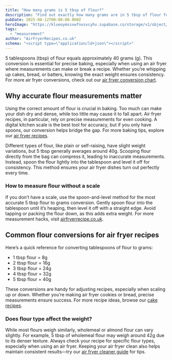 ```yaml
---
title: "How many grams is 5 tbsp of flour?"
description: "Find out exactly how many grams are in 5 tbsp of flour for perfect baking every time. Includes UK conversions and air fryer tips!"
pubDate: 2025-08-12T00:00:00.000Z
heroImage: "https://klueoymssxwfnxsvcyhv.supabase.co/storage/v1/object/public/md/how-many-grams-is-5-tbsp-of-flour-46db7dd0.webp"
tags:
  - "measurement"
author: "AirFryerRecipes.co.uk"
schema: "<script type=\"application/ld+json\"></script>"
---
```


<p>5 tablespoons (tbsp) of flour equals approximately 40 grams (g). This conversion is essential for precise baking, especially when using an air fryer where measurements can make or break a recipe. Whether you’re whipping up cakes, bread, or batters, knowing the exact weight ensures consistency. For more air fryer conversions, check out our <a href=https://www.airfryerrecipe.co.uk/air-fryer-conversion-chart>air fryer conversion chart</a>.</p>  

<h2>Why accurate flour measurements matter</h2>  
<p>Using the correct amount of flour is crucial in baking. Too much can make your dish dry and dense, while too little may cause it to fall apart. Air fryer recipes, in particular, rely on precise measurements for even cooking. A digital kitchen scale is the best tool for accuracy, but if you only have spoons, our conversion helps bridge the gap. For more baking tips, explore our <a href=https://www.airfryerrecipe.co.uk/recipes>air fryer recipes</a>.</p>  

<p>Different types of flour, like plain or self-raising, have slight weight variations, but 5 tbsp generally averages around 40g. Scooping flour directly from the bag can compress it, leading to inaccurate measurements. Instead, spoon the flour lightly into the tablespoon and level it off for consistency. This method ensures your air fryer dishes turn out perfectly every time.</p>  

<h3>How to measure flour without a scale</h3>  
<p>If you don’t have a scale, use the spoon-and-level method for the most accurate 5 tbsp flour to grams conversion. Gently spoon flour into the tablespoon until it’s heaping, then level it off with a straight edge. Avoid tapping or packing the flour down, as this adds extra weight. For more measurement hacks, visit <a href=https://www.airfryerrecipe.co.uk>airfryerrecipe.co.uk</a>.</p>  

<h2>Common flour conversions for air fryer recipes</h2>  
<p>Here’s a quick reference for converting tablespoons of flour to grams:</p>  
<ul>  
<li>1 tbsp flour = 8g</li>  
<li>2 tbsp flour = 16g</li>  
<li>3 tbsp flour = 24g</li>  
<li>4 tbsp flour = 32g</li>  
<li>5 tbsp flour = 40g</li>  
</ul>  

<p>These conversions are handy for adjusting recipes, especially when scaling up or down. Whether you’re making air fryer cookies or bread, precise measurements ensure success. For more recipe ideas, browse our <a href=https://www.airfryerrecipe.co.uk/recipe-category/cakes>cake recipes</a>.</p>  

<h3>Does flour type affect the weight?</h3>  
<p>While most flours weigh similarly, wholemeal or almond flour can vary slightly. For example, 5 tbsp of wholemeal flour may weigh around 42g due to its denser texture. Always check your recipe for specific flour types, especially when using an air fryer. Keeping your air fryer clean also helps maintain consistent results—try our <a href=https://www.airfryerrecipe.co.uk/air-fryer-cleaner>air fryer cleaner guide</a> for tips.</p>